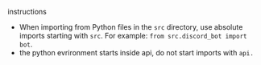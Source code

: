instructions

- When importing from Python files in the `src` directory, use absolute imports starting with `src`. For example: `from src.discord_bot import bot`.
- the python evrironment starts inside api, do not start imports with `api.`
